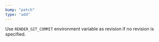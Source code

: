 ```yaml
---
bump: "patch"
type: "add"
---
```


Use `RENDER_GIT_COMMIT` environment variable as revision if no revision is specified.
